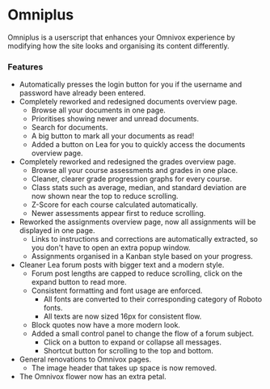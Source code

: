 # Omniplus

Omniplus is a userscript that enhances your Omnivox experience by modifying how the site looks and organising its 
content differently. 

### Features

- Automatically presses the login button for you if the username and password have already been entered.
- Completely reworked and redesigned documents overview page.
    - Browse all your documents in one page.
    - Prioritises showing newer and unread documents.
    - Search for documents.
    - A big button to mark all your documents as read!
    - Added a button on Lea for you to quickly access the documents overview page.
- Completely reworked and redesigned the grades overview page.
  - Browse all your course assessments and grades in one place.
  - Cleaner, clearer grade progression graphs for every course.
  - Class stats such as average, median, and standard deviation are now shown near the top to reduce scrolling.
  - Z-Score for each course calculated automatically.
  - Newer assessments appear first to reduce scrolling.
- Reworked the assignments overview page, now all assignments will be displayed in one page.
  - Links to instructions and corrections are automatically extracted, so you don't have to open an extra popup window.
  - Assignments organised in a Kanban style based on your progress.
- Cleaner Lea forum posts with bigger text and a modern style.
  - Forum post lengths are capped to reduce scrolling, click on the expand button to read more. 
  - Consistent formatting and font usage are enforced.
    - All fonts are converted to their corresponding category of Roboto fonts.
    - All texts are now sized 16px for consistent flow.
  - Block quotes now have a more modern look.
  - Added a small control panel to change the flow of a forum subject.
    - Click on a button to expand or collapse all messages.
    - Shortcut button for scrolling to the top and bottom.
- General renovations to Omnivox pages.
    - The image header that takes up space is now removed.
- The Omnivox flower now has an extra petal.